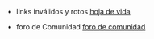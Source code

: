 * links inválidos y rotos
[hoja de vida](https://www.file.hojadevida.com/)

* foro de Comunidad
[foro de comunidad](http://community.laboratoria.la/c/js)